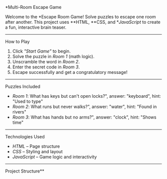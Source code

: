 *Multi-Room Escape Game

Welcome to the *Escape Room Game! Solve puzzles to escape one room after another. This project uses **HTML, **CSS, and **JavaScript* to create a fun, interactive brain teaser.

---

 How to Play

1. Click *"Start Game"* to begin.
2. Solve the puzzle in *Room 1* (math logic).
3. Unscramble the word in *Room 2*.
4. Enter the secret code in *Room 3*.
5. Escape successfully and get a congratulatory message! 

---

 Puzzles Included

- *Room 1*: What has keys but can't open locks?", answer: "keyboard", hint: "Used to type"
- *Room 2*: What runs but never walks?", answer: "water", hint: "Found in rivers"
- *Room 3*: What has hands but no arms?", answer: "clock", hint: "Shows time"

---

Technologies Used

- *HTML* – Page structure
- *CSS* – Styling and layout
- *JavaScript* – Game logic and interactivity

---

Project Structure**
